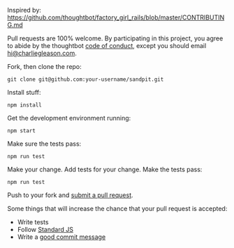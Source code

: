 Inspired by: https://github.com/thoughtbot/factory_girl_rails/blob/master/CONTRIBUTING.md

Pull requests are 100% welcome. By participating in this project, you agree to abide by the thoughtbot [code of conduct](https://thoughtbot.com/open-source-code-of-conduct), except you should email <hi@charliegleason.com>.

Fork, then clone the repo:

    git clone git@github.com:your-username/sandpit.git

Install stuff:

    npm install

Get the development environment running:

    npm start

Make sure the tests pass:

    npm run test

Make your change. Add tests for your change. Make the tests pass:

    npm run test

Push to your fork and [submit a pull request][pr].

[pr]: https://github.com/superhighfives/sandpit/compare/

Some things that will increase the chance that your pull request is accepted:

* Write tests
* Follow [Standard JS](https://github.com/feross/standard)
* Write a [good commit message](http://tbaggery.com/2008/04/19/a-note-about-git-commit-messages.html)
